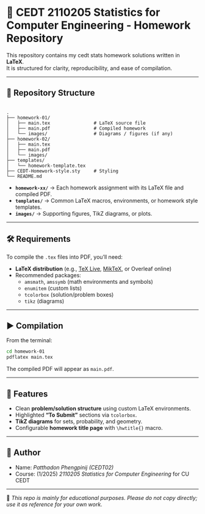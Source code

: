 # 📘 CEDT 2110205 Statistics for Computer Engineering - Homework Repository

This repository contains my cedt stats homework solutions written in **LaTeX**.  
It is structured for clarity, reproducibility, and ease of compilation.

---

## 📂 Repository Structure

```

.
├── homework-01/
│   ├── main.tex                # LaTeX source file
│   ├── main.pdf                # Compiled homework
│   └── images/                 # Diagrams / figures (if any)
├── homework-02/
│   ├── main.tex
│   ├── main.pdf
│   └── images/
├── templates/
│   └── homework-template.tex
├── CEDT-Homework-style.sty     # Styling
└── README.md

````

- **`homework-xx/`** → Each homework assignment with its LaTeX file and compiled PDF.  
- **`templates/`** → Common LaTeX macros, environments, or homework style templates.  
- **`images/`** → Supporting figures, TikZ diagrams, or plots.  

---

## 🛠️ Requirements

To compile the `.tex` files into PDF, you’ll need:

- **LaTeX distribution** (e.g., [TeX Live](https://tug.org/texlive/), [MikTeX](https://miktex.org/), or Overleaf online)  
- Recommended packages:
  - `amsmath`, `amssymb` (math environments and symbols)
  - `enumitem` (custom lists)
  - `tcolorbox` (solution/problem boxes)
  - `tikz` (diagrams)

---

## ▶️ Compilation

From the terminal:

```bash
cd homework-01
pdflatex main.tex
````

The compiled PDF will appear as `main.pdf`.

---

## 📑 Features

* Clean **problem/solution structure** using custom LaTeX environments.
* Highlighted **“To Submit”** sections via `tcolorbox`.
* **TikZ diagrams** for sets, probability, and geometry.
* Configurable **homework title page** with `\hwtitle{}` macro.

---

## 👤 Author

* Name: *Patthadon Phengpinij (CEDT02)*
* Course: (1/2025) *2110205 Statistics for Computer Engineering* for CU CEDT
---

📌 *This repo is mainly for educational purposes. Please do not copy directly; use it as reference for your own work.*
